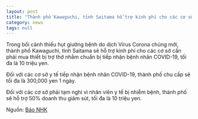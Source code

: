 ```yaml
---
layout: post
title: "Thành phố Kawaguchi, tỉnh Saitama hỗ trợ kinh phí cho các cơ sở y tế"
category: news
tags: null
---
```

Trong bối cảnh thiếu hụt giường bệnh do dịch Virus Corona chủng mới, thành phố Kawaguchi, tỉnh Saitama sẽ hỗ trợ kinh phí cho các cơ sở cần phải mua thiết bị trợ thở nhằm chuẩn bị tiếp nhận bệnh nhân COVID-19, tối đa là 10 triệu yen.

Đối với các cơ sở y tế tiếp nhận bệnh nhân COVID-19, thành phố chu cấp sẽ tối đa là 300,000 yen 1 ngày.

Đối với các cơ sở phải tạm nghỉ vì nhân viên y tế bị nhiễm bệnh, thành phố sẽ hỗ trợ 50% doanh thu giảm sút, tối đa là 10 triệu yen.

Nguồn: [Báo NHK](https://www3.nhk.or.jp/lnews/saitama/20200421/1100008278.html)